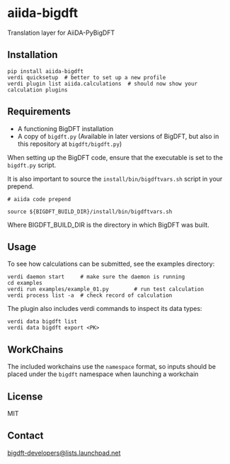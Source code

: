 # aiida-bigdft

Translation layer for AiiDA-PyBigDFT

## Installation

```shell
pip install aiida-bigdft
verdi quicksetup  # better to set up a new profile
verdi plugin list aiida.calculations  # should now show your calculation plugins
```

## Requirements

- A functioning BigDFT installation
- A copy of `bigdft.py` (Available in later versions of BigDFT, but also in this repository at `bigdft/bigdft.py`)

When setting up the BigDFT code, ensure that the executable is set to the `bigdft.py` script.

It is also important to source the `install/bin/bigdftvars.sh` script in your prepend.

```shell
# aiida code prepend

source ${BIGDFT_BUILD_DIR}/install/bin/bigdftvars.sh
```

Where BIGDFT_BUILD_DIR is the directory in which BigDFT was built.


## Usage

To see how calculations can be submitted, see the examples directory:

```shell
verdi daemon start     # make sure the daemon is running
cd examples
verdi run examples/example_01.py        # run test calculation
verdi process list -a  # check record of calculation
```

The plugin also includes verdi commands to inspect its data types:
```shell
verdi data bigdft list
verdi data bigdft export <PK>
```

## WorkChains

The included workchains use the `namespace` format, so inputs should be placed under the 
`bigdft` namespace when launching a workchain

## License

MIT
## Contact

bigdft-developers@lists.launchpad.net
